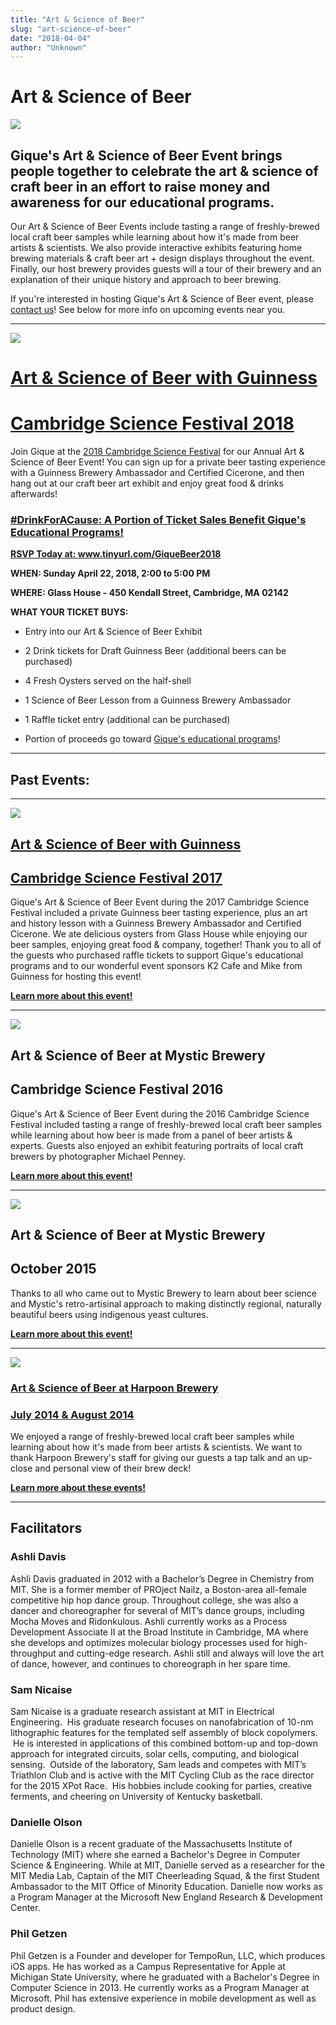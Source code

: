 ```yaml
---
title: "Art & Science of Beer"
slug: "art-science-of-beer"
date: "2018-04-04"
author: "Unknown"
---
```


# Art & Science of Beer

![](https://images.squarespace-cdn.com/content/v1/525f99bee4b09c141b6f8b0c/1400166781898-MU1H9AITT5X296PCCIFA/image-asset.png?format=original)

## Gique's Art & Science of Beer Event brings people together to celebrate the art & science of craft beer in an effort to raise money and awareness for our educational programs.

Our Art & Science of Beer Events include tasting a range of freshly-brewed local craft beer samples while learning about how it's made from beer artists & scientists. We also provide interactive exhibits featuring home brewing materials & craft beer art + design displays throughout the event. Finally, our host brewery provides guests will a tour of their brewery and an explanation of their unique history and approach to beer brewing.

If you're interested in hosting Gique's Art & Science of Beer event, please [contact us](http://gique.me/contact)! See below for more info on upcoming events near you.

* * *

[![](https://images.squarespace-cdn.com/content/v1/525f99bee4b09c141b6f8b0c/1489682732624-JTDSBZ7NKECXEFZ1XCGI/image-asset.jpeg?format=original)](http://www.tinyurl.com/GiqueBeer2018)

# [Art & Science of Beer w](https://www.eventbrite.com/e/the-art-science-of-beer-with-gique-x-guinness-2018-cambridge-science-festival-tickets-43095118660)[ith Guinness](https://www.eventbrite.com/e/the-art-science-of-beer-with-gique-x-guinness-2018-cambridge-science-festival-tickets-43095118660)

# [Cambridge Science Festival 2018](https://www.eventbrite.com/e/the-art-science-of-beer-with-gique-x-guinness-2018-cambridge-science-festival-tickets-43095118660)

Join Gique at the [2018 Cambridge Science Festival](http://www.cambridgesciencefestival.org/current-festival/) for our Annual Art & Science of Beer Event! You can sign up for a private beer tasting experience with a Guinness Brewery Ambassador and Certified Cicerone, and then hang out at our craft beer art exhibit and enjoy great food & drinks afterwards!

### [**#DrinkForACause: A Portion of Ticket Sales Benefit Gique's Educational Programs!**](http://tinyurl.com/GiqueBeer2018)

[**RSVP Today at: www.**](http://tinyurl.com/GiqueBeer2018)**[tinyurl.com/GiqueBeer2018](http://tinyurl.com/GiqueBeer2018)**

**WHEN: Sunday April 22, 2018, 2:00 to 5:00 PM**

**WHERE: Glass House - 450 Kendall Street, Cambridge, MA 02142**

**WHAT YOUR TICKET BUYS:**

-   Entry into our Art & Science of Beer Exhibit
    
-   2 Drink tickets for Draft Guinness Beer (additional beers can be purchased)
    
-   4 Fresh Oysters served on the half-shell
    
-   1 Science of Beer Lesson from a Guinness Brewery Ambassador
    
-   1 Raffle ticket entry (additional can be purchased)
    
-   Portion of proceeds go toward [Gique's educational programs](https://www.gique.me/event-calendar/)!
    

* * *

## Past Events:

* * *

[![](https://images.squarespace-cdn.com/content/v1/525f99bee4b09c141b6f8b0c/1522811984910-H0AVKCQ7XASNJTSTJJOD/guinness_logo.jpg?format=original)](https://www.gique.me/csf-2017-art-science-of-beer)

## [Art & Science of Beer w](http://gique.me/csf-2017-art-science-of-beer)[ith Guinness](http://gique.me/csf-2017-art-science-of-beer)

## [Cambridge Science Festival 2017](http://gique.me/csf-2017-art-science-of-beer)

Gique's Art & Science of Beer Event during the 2017 Cambridge Science Festival included a private Guinness beer tasting experience, plus an art and history lesson with a Guinness Brewery Ambassador and Certified Cicerone. We ate delicious oysters from Glass House while enjoying our beer samples, enjoying great food & company, together! Thank you to all of the guests who purchased raffle tickets to support Gique's educational programs and to our wonderful event sponsors K2 Cafe and Mike from Guinness for hosting this event!

[**Learn more about this event!**](http://gique.me/csf-2017-art-science-of-beer)

* * *

[![](https://images.squarespace-cdn.com/content/v1/525f99bee4b09c141b6f8b0c/1487800007621-O5KVMWCYRDW992OAZPF0/image-asset.png?format=original)](http://gique.me/art-science-of-beer-csf-2016)

## Art & Science of Beer at Mystic Brewery

## Cambridge Science Festival 2016

Gique's Art & Science of Beer Event during the 2016 Cambridge Science Festival included tasting a range of freshly-brewed local craft beer samples while learning about how beer is made from a panel of beer artists & experts. Guests also enjoyed an exhibit featuring portraits of local craft brewers by photographer Michael Penney. 

[**Learn more about this event!**](http://gique.me/art-science-of-beer-csf-2016)

* * *

[![](https://images.squarespace-cdn.com/content/v1/525f99bee4b09c141b6f8b0c/1487799890736-0D8OZ5N4TDZ5C46OOQL7/image-asset.png?format=original)](http://www.gique.me/art-science-of-beer-2015)

## Art & Science of Beer at Mystic Brewery

## October 2015

Thanks to all who came out to Mystic Brewery to learn about beer science and Mystic's retro-artisinal approach to making distinctly regional, naturally beautiful beers using indigenous yeast cultures.

[**Learn more about this event!**](http://www.gique.me/art-science-of-beer-2015)

* * *

[![](https://images.squarespace-cdn.com/content/v1/525f99bee4b09c141b6f8b0c/1442287679660-K32RKUF5PQN0P5WLO1VQ/image-asset.jpeg?format=original)](http://www.gique.me/art-science-of-beer-2014)

### [Art & Science of Beer at Harpoon Brewery](http://www.gique.me/art-science-of-beer-2014)

### [July 2014 & August 2014](http://www.gique.me/art-science-of-beer-2014)

We enjoyed a range of freshly-brewed local craft beer samples while learning about how it's made from beer artists & scientists. We want to thank Harpoon Brewery's staff for giving our guests a tap talk and an up-close and personal view of their brew deck! 

[**Learn more about these events!**](http://gique.me/art-science-of-beer-2014)

* * *

## Facilitators

### **Ashli Davis**

Ashli Davis graduated in 2012 with a Bachelor’s Degree in Chemistry from MIT. She is a former member of PROject Nailz, a Boston-area all-female competitive hip hop dance group. Throughout college, she was also a dancer and choreographer for several of MIT’s dance groups, including Mocha Moves and Ridonkulous. Ashli currently works as a Process Development Associate II at the Broad Institute in Cambridge, MA where she develops and optimizes molecular biology processes used for high-throughput and cutting-edge research. Ashli still and always will love the art of dance, however, and continues to choreograph in her spare time.

### **Sam Nicaise**

Sam Nicaise is a graduate research assistant at MIT in Electrical Engineering.  His graduate research focuses on nanofabrication of 10-nm lithographic features for the templated self assembly of block copolymers.  He is interested in applications of this combined bottom-up and top-down approach for integrated circuits, solar cells, computing, and biological sensing.  Outside of the laboratory, Sam leads and competes with MIT’s Triathlon Club and is active with the MIT Cycling Club as the race director for the 2015 XPot Race.  His hobbies include cooking for parties, creative ferments, and cheering on University of Kentucky basketball.

### Danielle Olson

Danielle Olson is a recent graduate of the Massachusetts Institute of Technology (MIT) where she earned a Bachelor's Degree in Computer Science & Engineering. While at MIT, Danielle served as a researcher for the MIT Media Lab, Captain of the MIT Cheerleading Squad, & the first Student Ambassador to the MIT Office of Minority Education. Danielle now works as a Program Manager at the Microsoft New England Research & Development Center.

### Phil Getzen

Phil Getzen is a Founder and developer for TempoRun, LLC, which produces iOS apps. He has worked as a Campus Representative for Apple at Michigan State University, where he graduated with a Bachelor's Degree in Computer Science in 2013. He currently works as a Program Manager at Microsoft. Phil has extensive experience in mobile development as well as product design.